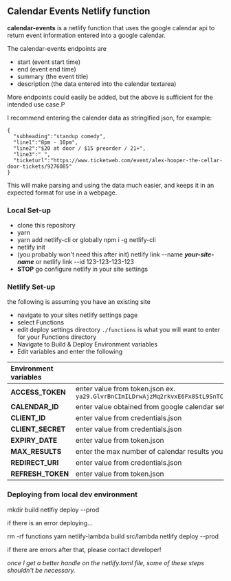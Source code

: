 ## Calendar Events Netlify function

**calendar-events** is a netlify function that uses the google calendar api to return event information entered into a google calendar.

The calendar-events endpoints are
- start (event start time)
- end (event end time)
- summary (the event title)
- description (the data entered into the calendar textarea)

More endpoints could easily be added, but the above is sufficient for the intended use case.P

I recommend entering the calender data as stringified json, for example:

```
{
  "subheading":"standup comedy",
  "line1":"8pm - 10pm",
  "line2":"$20 at door / $15 preorder / 21+",
  "line3":" ",
  "ticketurl":"https://www.ticketweb.com/event/alex-hooper-the-cellar-door-tickets/9276085"
}
```

This will make parsing and using the data much easier, and keeps it in an expected format for use in a webpage.

### Local Set-up

- clone this repository
- yarn
- yarn add netlify-cli or globally npm i -g netlify-cli
- netlify init
- (you probably won't need this after init) netlify link --name ***your-site-name*** or netlify link --id 123-123-123-123
- **STOP** go configure netlify in your site settings


### Netlify Set-up

the following is assuming you have an existing site

- navigate to your sites netlify settings page
- select Functions
- edit deploy settings directory `./functions` is what you will want to enter for your Functions directory
- Navigate to Build & Deploy Environment variables
- Edit variables and enter the following

| **Environment variables**    | **Values** |
|:---|---|
| **ACCESS_TOKEN**    | enter value from token.json ex. `ya29.GlvrBnCImILDrwAjzMq2rkvxE6Fx8StL9SnTCSgskSAdQnfTXrtybNeEYU574gsHayAevmLCgfA4QduUHdRh94MIGcJsp7boT_XrkxcdcK_DgRZAIA7TtBPZxopl` |
| **CALENDAR_ID**     | enter value obtained from google calendar settings |
| **CLIENT_ID**       | enter value from credentials.json |
| **CLIENT_SECRET**   | enter value from credentials.json |
| **EXPIRY_DATE**     | enter value from token.json |
| **MAX_RESULTS**     | enter the max number of calendar results you expect to receive |
| **REDIRECT_URI**    | enter value from credentials.json |
| **REFRESH_TOKEN**   | enter value from token.json |


### Deploying from local dev environment

mkdir build
netlfiy deploy --prod

if there is an error deploying...

rm -rf functions
yarn netlify-lambda build src/lambda
netlify deploy --prod

if there are errors after that, please contact developer!

*once I get a better handle on the netlify.toml file, some of these steps shouldn't be necessary.*